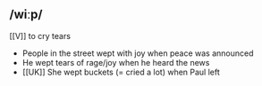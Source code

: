 ## /wiːp/
[[V]]
to cry tears

- People in the street wept with joy when peace was announced 
- He wept tears of rage/joy when he heard the news
- [[UK]]
She wept buckets (= cried a lot) when Paul left

